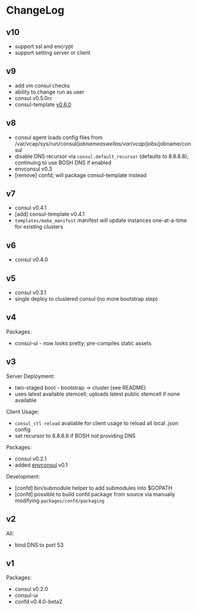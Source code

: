 ChangeLog
=========

v10
--
- support ssl and encrypt
- support setting server or client

v9
--

- add vm consul checks
- ability to change run as user
- consul v0.5.0rc
-	consul-template [v0.6.0](https://github.com/hashicorp/consul-template/releases/tag/v0.6.0)

v8
--

-	consul agent loads config files from /var/vcap/sys/run/consul/$jobname as well as /var/vcap/jobs/$jobname/consul
-	disable DNS recursor via `consul.default_recursor` (defaults to 8.8.8.8); continuing to use BOSH DNS if enabled
-	envconsul v0.3
-	[remove] confd; will package consul-template instead

v7
--

-	consul v0.4.1
-	[add] consul-template v0.4.1
-	`templates/make_manifest` manifest will update instances one-at-a-time for existing clusters

v6
--

-	consul v0.4.0

v5
--

-	consul v0.3.1
-	single deploy to clustered consul (no more bootstrap step)

v4
--

Packages:

-	consul-ui - now looks pretty; pre-compiles static assets

v3
--

Server Deployment:

-	two-staged boot - bootstrap -> cluster (see README)
-	uses latest available stemcell; uploads latest public stemcell if none available

Client Usage:

-	`consul_ctl reload` available for client usage to reload all local .json config
-	set recursor to 8.8.8.8 if BOSH not providing DNS

Packages:

-	consul v0.2.1
-	added [envconsul](https://github.com/hashicorp/envconsul) v0.1

Development:

-	[confd] bin/submodule helper to add submodules into $GOPATH
-	[confd] possible to build confd package from source via manually modifying `packages/confd/packaging`

v2
--

All:

-	bind DNS to port 53

v1
--

Packages:

-	consul v0.2.0
-	consul-ui
-	confd v0.4.0-beta2
